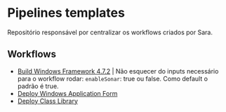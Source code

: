 # Pipelines templates

Repositório responsável por centralizar os workflows criados por Sara.




## Workflows

 - [Build Windows Framework 4.7.2](https://github.com/sarafogo/pipeline_templates/blob/main/.github/workflows/build.yml) | Não esquecer do inputs necessário para o workflow rodar:
`enableSonar`: true ou false. 
Como default o padrão é true.
 - [Deploy Windows Application Form](https://github.com/sarafogo/pipeline_templates/blob/main/.github/workflows/deploy-app.yml)
 - [Deploy Class Library](https://github.com/sarafogo/pipeline_templates/blob/main/.github/workflows/deploy-lib.yml)

